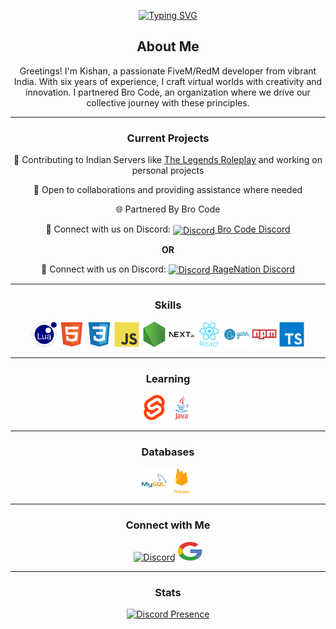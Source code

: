 <div align="center">

  
  <a href="https://git.io/typing-svg"><img src="https://readme-typing-svg.demolab.com?font=Saira&weight=500&size=30&pause=1000&vCenter=true&random=false&width=435&lines=Hello%2C+Guys+I'm+NaucniGamer" alt="Typing SVG" /></a>

  <h2 align="center">About Me</h2>
  <p align="center">Greetings! I'm Kishan, a passionate FiveM/RedM developer from vibrant India. With six years of experience, I craft virtual worlds with creativity and innovation. I partnered Bro Code, an organization where we drive our collective journey with these principles.</p>

  ---

  <h3 align="center">Current Projects</h3>
  
  <p align="center">🚀 Contributing to Indian Servers like <a href="https://discord.gg/the-legend-s-roleplay-878666249528287243">The Legends Roleplay</a> and working on personal projects</p>
  <p align="center">🤝 Open to collaborations and providing assistance where needed</p>
  <p align="center">🌐 Partnered By Bro Code</p>
  <p align="center">📡 Connect with us on Discord: <a href="https://discord.gg/brocode"><img src="https://raw.githubusercontent.com/rahuldkjain/github-profile-readme-generator/master/src/images/icons/Social/discord.svg" alt="Discord" height="20" width="20" align="center"> Bro Code Discord</a></p>
  <b>OR</b>  
  <p align="center">📡 Connect with us on Discord: <a href="https://discord.gg/wTprTUWgBQ"><img src="https://raw.githubusercontent.com/rahuldkjain/github-profile-readme-generator/master/src/images/icons/Social/discord.svg" alt="Discord" height="20" width="20" align="center"> RageNation Discord</a></p>

  ---

  <h3 align="center">Skills</h3>
  
  <p align="center">
    <img src="https://github.com/devicons/devicon/blob/master/icons/lua/lua-original-wordmark.svg" alt="LUA" height="40">
    <img src="https://github.com/devicons/devicon/raw/master/icons/html5/html5-original.svg" alt="HTML5" height="40">
    <img src="https://github.com/devicons/devicon/raw/master/icons/css3/css3-original.svg" alt="CSS3" height="40">
    <img src="https://github.com/devicons/devicon/blob/master/icons/javascript/javascript-original.svg" alt="JavaScript" height="40">
    <img src="https://github.com/devicons/devicon/blob/master/icons/nodejs/nodejs-original.svg" alt="Node.js" height="40">
    <img src="https://github.com/devicons/devicon/blob/master/icons/nextjs/nextjs-original-wordmark.svg" alt="NextJs" height="40">
    <img src="https://github.com/devicons/devicon/blob/master/icons/react/react-original-wordmark.svg" alt="ReactJs" height="40">
    <img src="https://github.com/devicons/devicon/blob/master/icons/yarn/yarn-original-wordmark.svg" alt="Yarn" height="40">
    <img src="https://github.com/devicons/devicon/blob/master/icons/npm/npm-original-wordmark.svg" alt="NPM" height="40">
    <img src="https://github.com/devicons/devicon/blob/master/icons/typescript/typescript-original.svg" alt="TypeScript" height="40">
  </p>

  ---

  <h3 align="center">Learning</h3>

  <p align="center">
    <img src="https://github.com/devicons/devicon/blob/master/icons/svelte/svelte-original.svg" alt="Svelte" height="40">
    <img src="https://github.com/devicons/devicon/blob/master/icons/java/java-original-wordmark.svg" alt="Java" height="40">
  </p>

  ---

  <h3 align="center">Databases</h3>

  <p align="center">
    <img src="https://github.com/devicons/devicon/blob/master/icons/mysql/mysql-original-wordmark.svg" alt="MySQL" height="40">
    <img src="https://github.com/devicons/devicon/blob/master/icons/firebase/firebase-plain-wordmark.svg" alt="FireBase" height="40">
  </p>

  ---

  <h3 align="center">Connect with Me</h3>

  <p align="center">
    <a href="https://discord.gg/wTprTUWgBQ" target="_blank"><img src="https://raw.githubusercontent.com/rahuldkjain/github-profile-readme-generator/master/src/images/icons/Social/discord.svg" alt="Discord" height="30" width="40"></a>
    <a href="mailto:nimitbhawani55@gmail.com" target="_blank"><img src="https://github.com/devicons/devicon/blob/master/icons/google/google-original.svg" alt="Gmail" height="30" width="40"></a>
  </p>

  ---

  <h3 align="center">Stats</h3>

  [![Discord Presence](https://lanyard.cnrad.dev/api/876529960980987904)](https://discord.com/users/876529960980987904)

</div>
